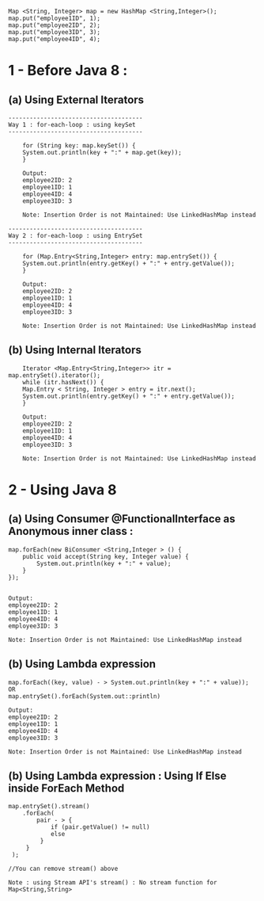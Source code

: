 	Map <String, Integer> map = new HashMap <String,Integer>();
	map.put("employee1ID", 1);
	map.put("employee2ID", 2);
	map.put("employee3ID", 3);
	map.put("employee4ID", 4);

# 1 - Before Java 8 : 
  
## (a) Using External Iterators

    --------------------------------------
    Way 1 : for-each-loop : using keySet
    --------------------------------------
    
	    for (String key: map.keySet()) {
		System.out.println(key + ":" + map.get(key));
	    }

	    Output:
	    employee2ID: 2
	    employee1ID: 1
	    employee4ID: 4
	    employee3ID: 3

	    Note: Insertion Order is not Maintained: Use LinkedHashMap instead
    
    --------------------------------------
    Way 2 : for-each-loop : using EntrySet
    --------------------------------------

	    for (Map.Entry<String,Integer> entry: map.entrySet()) {
		System.out.println(entry.getKey() + ":" + entry.getValue());
	    }

	    Output:
	    employee2ID: 2
	    employee1ID: 1
	    employee4ID: 4
	    employee3ID: 3

	    Note: Insertion Order is not Maintained: Use LinkedHashMap instead
		
## (b) Using Internal Iterators  

	    Iterator <Map.Entry<String,Integer>> itr = map.entrySet().iterator();
	    while (itr.hasNext()) {
		Map.Entry < String, Integer > entry = itr.next();
		System.out.println(entry.getKey() + ":" + entry.getValue());
	    }

	    Output:
	    employee2ID: 2
	    employee1ID: 1
	    employee4ID: 4
	    employee3ID: 3

	    Note: Insertion Order is not Maintained: Use LinkedHashMap instead
  
# 2 - Using Java 8 


## (a) Using Consumer @FunctionalInterface as Anonymous inner class :

    map.forEach(new BiConsumer <String,Integer > () {
        public void accept(String key, Integer value) {
            System.out.println(key + ":" + value);
        }
    });


    Output:
    employee2ID: 2
    employee1ID: 1
    employee4ID: 4
    employee3ID: 3

    Note: Insertion Order is not Maintained: Use LinkedHashMap instead


## (b) Using Lambda expression

    map.forEach((key, value) - > System.out.println(key + ":" + value));  OR 
    map.entrySet().forEach(System.out::println)

    Output:
    employee2ID: 2
    employee1ID: 1
    employee4ID: 4
    employee3ID: 3

    Note: Insertion Order is not Maintained: Use LinkedHashMap instead

## (b) Using Lambda expression : Using If Else inside ForEach Method

    map.entrySet().stream()
        .forEach(
            pair - > {
                if (pair.getValue() != null)
                else 
             }
         }
     );

    //You can remove stream() above

    Note : using Stream API's stream() : No stream function for Map<String,String>
    
			
